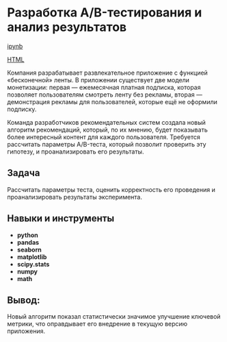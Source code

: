 # Разработка A/B-тестирования и анализ результатов

[ipynb](https://github.com/Margo-li/Practicum_projects/blob/main/AB%20testing/AB.ipynb) 

[HTML](https://github.com/Margo-li/Practicum_projects/blob/main/AB%20testing/AB.html) 

Компания разрабатывает развлекательное приложение с функцией «бесконечной» ленты. В приложении существует две модели монетизации: первая — ежемесячная платная подписка, которая позволяет пользователям смотреть ленту без рекламы, вторая — демонстрация рекламы для пользователей, которые ещё не оформили подписку.

Команда разработчиков рекомендательных систем создала новый алгоритм рекомендаций, который, по их мнению, будет показывать более интересный контент для каждого пользователя. Требуется рассчитать параметры A/B-теста, который позволит проверить эту гипотезу, и проанализировать его результаты.

## Задача
Рассчитать параметры теста, оценить корректность его проведения и проанализировать результаты эксперимента.

## Навыки и инструменты

- **python**
- **pandas**
- **seaborn**
- **matplotlib**
- **scipy.stats**
- **numpy**
- **math**
  
## Вывод:
Новый алгоритм показал статистически значимое улучшение ключевой метрики, что оправдывает его внедрение в текущую версию приложения.
